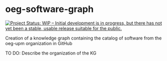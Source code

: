 # oeg-software-graph
[![Project Status: WIP – Initial development is in progress, but there has not yet been a stable, usable release suitable for the public.](https://www.repostatus.org/badges/latest/wip.svg)](https://www.repostatus.org/#wip)

Creation of a knowledge graph containing the catalog of software from the oeg-upm organization in GitHub

TO DO: Describe the organization of the KG

